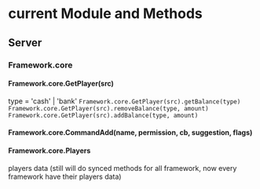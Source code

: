 # current Module and Methods

## Server
### Framework.core
#### Framework.core.GetPlayer(src)
  type = 'cash' | 'bank'
 `Framework.core.GetPlayer(src).getBalance(type)`
 `Framework.core.GetPlayer(src).removeBalance(type, amount)`
 `Framework.core.GetPlayer(src).addBalance(type, amount)`
#### Framework.core.CommandAdd(name, permission, cb, suggestion, flags)
#### Framework.core.Players
players data (still will do synced methods for all framework, now every framework have their players data)

